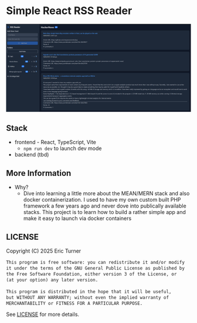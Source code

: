 # Simple React RSS Reader
![alt text](./images/front_end_20Mar2025.png "React Reader")

## Stack
* frontend - React, TypeScript, Vite
  * `npm run dev` to launch dev mode
* backend (tbd)

## More Information
* Why?
  * Dive into learning a little more about the MEAN/MERN stack and also docker containerization. I used to have my own custom built PHP framework a few years ago and never dove into publically available stacks. This project is to learn how to build a rather simple app and make it easy to launch via docker containers


## LICENSE
Copyright (C) 2025 Eric Turner

    This program is free software: you can redistribute it and/or modify
    it under the terms of the GNU General Public License as published by
    the Free Software Foundation, either version 3 of the License, or
    (at your option) any later version.

    This program is distributed in the hope that it will be useful,
    but WITHOUT ANY WARRANTY; without even the implied warranty of
    MERCHANTABILITY or FITNESS FOR A PARTICULAR PURPOSE.  
See [LICENSE](./LICENSE) for more details.